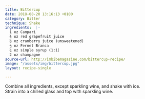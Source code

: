 ```yaml
---
title: Bittercup
date: 2018-08-20 13:16:13 +0100
category: Bitter
technique: Shake
ingredients:  |-
  1 oz Campari
  ¾ oz red grapefruit juice
  ½ oz cranberry juice (unsweetened)
  ½ oz Fernet Branca
  ¼ oz simple syrup (1:1)
  2 oz champagne
source-url: http://imbibemagazine.com/bittercup-recipe/
image: "/assets/img/bittercup.jpg"
layout: recipe-single

---
```

Combine all ingredients, except sparkling wine, and shake with ice.  
Strain into a chilled glass and top with sparkling wine.
